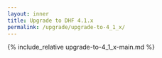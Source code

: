 ```yaml
---
layout: inner
title: Upgrade to DHF 4.1.x
permalink: /upgrade/upgrade-to-4_1_x/
---
```


{% include_relative upgrade-to-4_1_x-main.md %}